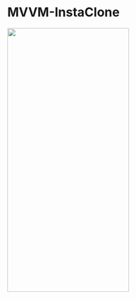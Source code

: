 # MVVM-InstaClone

<img src=https://github.com/halil851/MVVM-InstaClone/blob/main/InstaClone/Media/Zoom%20in%20Zoom%20out.gif width="276" height="597">
